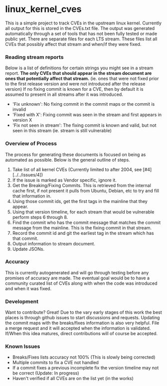 # linux_kernel_cves
This is a simple project to track CVEs in the upstream linux kernel. 
Currently all output for this is stored in the CVEs.txt file. The output
was generated automatically through a set of tools that has not been 
fully tested or made public yet. There are separate files for each LTS 
stream. These files list all CVEs that possibly affect that stream and 
when/if they were fixed.

### Reading stream reports

Below is a list of definitions for certain strings you might see in a 
stream report. **The only CVEs that should appear in the stream document 
are ones that potentially affect that stream.** (ie. ones that were not 
fixed prior to the first release version and were not introduced after 
the release version) If no fixing commit is known for a CVE, then by 
default it is assumed to present in all streams after it was introduced.

  - 'Fix unknown': No fixing commit in the commit maps or the commit is 
  invalid
  - 'Fixed with X': Fixing commit was seen in the stream and first 
  appears in version X
  - 'Fix not seen in stream': The fixing commit is known and valid, 
  but not seen in this stream (ie. stream is still vulnerable)
  
### Overview of Process

The process for generating these documents is focused on being as 
automated as possible. Below is the general outline of steps.

  1) Take list of all kernel CVEs (Currently limited to after 2004, see 
  [#4][../../issues/4])
  2) If the issue is marked as Vendor specific, ignore it.
  3) Get the Breaking/Fixing Commits. This is retrieved from the 
  internal cache first, if not present it pulls from Ubuntu, Debian, 
  etc to try and fill that information in.
  4) Using those commit ids, get the first tags in the mainline that 
  they appear.
  5) Using that version timeline, for each stream that would be 
  vulnerable perform steps 6 through 8.
  6) Find the commit who has the commit message that matches the commit 
  message from the mainline. This is the fixing commit in that stream. 
  7) Record the commit id and git the earliest tag in the stream which 
  has that commit.
  8) Output information to stream document. 
  9) Update JSONs.

### Accuracy

This is currently autogenerated and will go through testing before any 
promises of accuracy are made. The eventual goal would be to have a
community curated list of CVEs along with when the code was introduced 
and when it was fixed.

### Development

Want to contribute? Great! Due to the vary early stages of this work the 
best places is through github issues to start discussions and requests. 
Updating the commit maps with the breaks/fixes information is also very 
helpful. File a merge request and it will accepted when the information 
is validated. If/When this idea matures, direct contributions will of 
course be accepted.

### Known Issues

  - Breaks/Fixes lists accuracy not 100% (This is slowly being corrected)
  - Multiple commits to fix a CVE not handled
  - If a commit fixes a previous incomplete fix the version timeline 
  may not be correct (Update: In progress)
  - Haven't verified if all CVEs are on the list yet (in the works)
